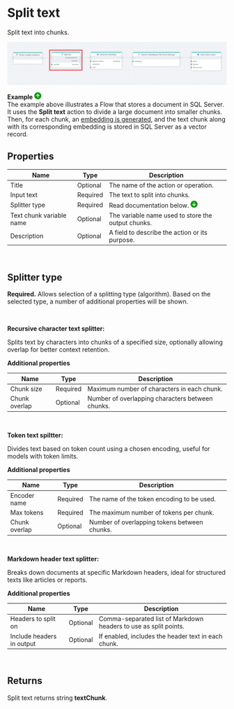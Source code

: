 # Split text

Split text into chunks.

![img](/images/flow/split-text.png)  

**Example** ![img](../../../../images/strz.jpg)  
The example above illustrates a Flow that stores a document in SQL Server. It uses the **Split text** action to divide a large document into smaller chunks. Then, for each chunk, an [embedding is generated](../azure-openai/generate-embedding.md), and the text chunk along with its corresponding embedding is stored in SQL Server as a vector record.

## Properties 

| Name                    | Type      | Description                                           |
|-------------------------|-----------|-------------------------------------------------------|
| Title                      | Optional  | The name of the action or operation.                                       |
| Input text                 | Required  | The text to split into chunks.                                             |
| Splitter type           | Required  |  Read documentation below.  ![img](../../../../images/strz2.jpg)               |
| Text chunk variable name   | Optional  | The variable name used to store the output chunks.                         |
| Description                | Optional  | A field to describe the action or its purpose.                             |

</br>

## Splitter type

**Required.** Allows selection of a splitting type (algorithm). Based on the selected type, a number of additional properties will be shown.

</br>

**Recursive character text splitter:**

Splits text by characters into chunks of a specified size, optionally allowing overlap for better context retention.


**Additional properties**

| Name                    | Type      | Description                                           |
|-------------------------|-----------|-------------------------------------------------------|
| Chunk size              | Required  | Maximum number of characters in each chunk.          |
| Chunk overlap           | Optional  | Number of overlapping characters between chunks.     |

</br>

**Token text spiltter:**

Divides text based on token count using a chosen encoding, useful for models with token limits.


**Additional properties**

| Name                     | Type      | Description                                                       |
|--------------------------|-----------|-------------------------------------------------------------------|
| Encoder name            | Required  | The name of the token encoding to be used.                       |
| Max tokens               | Required  | The maximum number of tokens per chunk.                          |
| Chunk overlap            | Optional  | Number of overlapping tokens between chunks.                     |

</br>

**Markdown header text splitter:**

Breaks down documents at specific Markdown headers, ideal for structured texts like articles or reports.


**Additional properties** 

| Name                       | Type      | Description                                                                 |
|----------------------------|-----------|-----------------------------------------------------------------------------|
| Headers to split on        | Optional  | Comma-separated list of Markdown headers to use as split points.           |
| Include headers in output  | Optional  | If enabled, includes the header text in each chunk.                        |

</br>

## Returns

Split text returns string **textChunk**. 